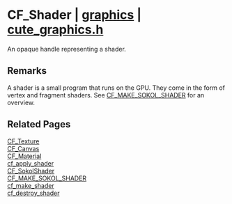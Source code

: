 # CF_Shader | [graphics](https://github.com/RandyGaul/cute_framework/blob/master/docs/graphics/README.md) | [cute_graphics.h](https://github.com/RandyGaul/cute_framework/blob/master/include/cute_graphics.h)

An opaque handle representing a shader.

## Remarks

A shader is a small program that runs on the GPU. They come in the form of vertex and fragment shaders. See [CF_MAKE_SOKOL_SHADER](https://github.com/RandyGaul/cute_framework/blob/master/docs/graphics/cf_make_sokol_shader.md) for an overview.

## Related Pages

[CF_Texture](https://github.com/RandyGaul/cute_framework/blob/master/docs/graphics/cf_texture.md)  
[CF_Canvas](https://github.com/RandyGaul/cute_framework/blob/master/docs/graphics/cf_canvas.md)  
[CF_Material](https://github.com/RandyGaul/cute_framework/blob/master/docs/graphics/cf_material.md)  
[cf_apply_shader](https://github.com/RandyGaul/cute_framework/blob/master/docs/graphics/cf_apply_shader.md)  
[CF_SokolShader](https://github.com/RandyGaul/cute_framework/blob/master/docs/graphics/cf_sokolshader.md)  
[CF_MAKE_SOKOL_SHADER](https://github.com/RandyGaul/cute_framework/blob/master/docs/graphics/cf_make_sokol_shader.md)  
[cf_make_shader](https://github.com/RandyGaul/cute_framework/blob/master/docs/graphics/cf_make_shader.md)  
[cf_destroy_shader](https://github.com/RandyGaul/cute_framework/blob/master/docs/graphics/cf_destroy_shader.md)  
